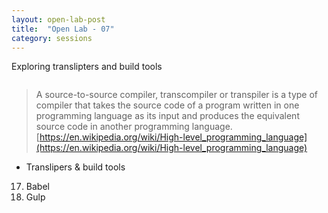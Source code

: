 ```yaml
---
layout: open-lab-post
title:  "Open Lab - 07"
category: sessions
---
```


Exploring translipters and build tools

<span class="image right"><img src="{{ site.baseurl }}/images/128px-Mad_scientist_transparent_background.svg.png" alt=""></span>

> A source-to-source compiler, transcompiler or transpiler is a type of compiler that takes the source code of a program written in one programming language as its input and produces the equivalent source code in another programming language. 
[https://en.wikipedia.org/wiki/High-level_programming_language](https://en.wikipedia.org/wiki/High-level_programming_language)


* Translipers & build tools
17. Babel
18. Gulp
